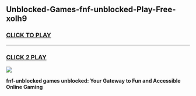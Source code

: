 
## Unblocked-Games-fnf-unblocked-Play-Free-xolh9
<h3>
<a href="https://premium76.site?title=fnf-unblocked&ref=15A">CLICK TO PLAY</a></h3>
<hr>

<h3>
<a href="https://premium76.site?title=fnf-unblocked&ref=15A">CLICK 2 PLAY</a>
  
</h3>

<a href="https://premium76.site?title=fnf-unblocked&ref=15A"><img src="https://clearcache.store/games.png"></a>


**fnf-unblocked games unblocked: Your Gateway to Fun and Accessible Online Gaming**
